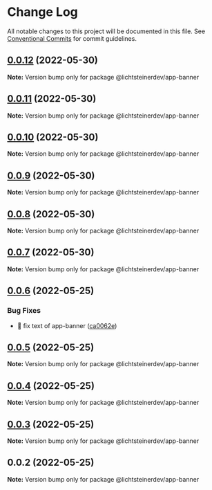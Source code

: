 # Change Log

All notable changes to this project will be documented in this file.
See [Conventional Commits](https://conventionalcommits.org) for commit guidelines.

## [0.0.12](https://github.com/css-ch/poc-lerna-and-ui-lib/compare/@lichtsteinerdev/app-banner@0.0.11...@lichtsteinerdev/app-banner@0.0.12) (2022-05-30)

**Note:** Version bump only for package @lichtsteinerdev/app-banner





## [0.0.11](https://github.com/css-ch/poc-lerna-and-ui-lib/compare/@lichtsteinerdev/app-banner@0.0.10...@lichtsteinerdev/app-banner@0.0.11) (2022-05-30)

**Note:** Version bump only for package @lichtsteinerdev/app-banner





## [0.0.10](https://github.com/css-ch/poc-lerna-and-ui-lib/compare/@lichtsteinerdev/app-banner@0.0.9...@lichtsteinerdev/app-banner@0.0.10) (2022-05-30)

**Note:** Version bump only for package @lichtsteinerdev/app-banner





## [0.0.9](https://github.com/css-ch/poc-lerna-and-ui-lib/compare/@lichtsteinerdev/app-banner@0.0.8...@lichtsteinerdev/app-banner@0.0.9) (2022-05-30)

**Note:** Version bump only for package @lichtsteinerdev/app-banner





## [0.0.8](https://github.com/css-ch/poc-lerna-and-ui-lib/compare/@lichtsteinerdev/app-banner@0.0.7...@lichtsteinerdev/app-banner@0.0.8) (2022-05-30)

**Note:** Version bump only for package @lichtsteinerdev/app-banner





## [0.0.7](https://github.com/css-ch/poc-lerna-and-ui-lib/compare/@lichtsteinerdev/app-banner@0.0.6...@lichtsteinerdev/app-banner@0.0.7) (2022-05-30)

**Note:** Version bump only for package @lichtsteinerdev/app-banner





## [0.0.6](https://github.com/css-ch/poc-lerna-and-ui-lib/compare/@lichtsteinerdev/app-banner@0.0.5...@lichtsteinerdev/app-banner@0.0.6) (2022-05-25)


### Bug Fixes

* 🐛 fix text of app-banner ([ca0062e](https://github.com/css-ch/poc-lerna-and-ui-lib/commit/ca0062e9e5d23ddb62ac8baad8a29144e3905181))





## [0.0.5](https://github.com/css-ch/poc-lerna-and-ui-lib/compare/@lichtsteinerdev/app-banner@0.0.4...@lichtsteinerdev/app-banner@0.0.5) (2022-05-25)

**Note:** Version bump only for package @lichtsteinerdev/app-banner





## [0.0.4](https://github.com/css-ch/poc-lerna-and-ui-lib/compare/@lichtsteinerdev/app-banner@0.0.3...@lichtsteinerdev/app-banner@0.0.4) (2022-05-25)

**Note:** Version bump only for package @lichtsteinerdev/app-banner





## [0.0.3](https://github.com/css-ch/poc-lerna-and-ui-lib/compare/@lichtsteinerdev/app-banner@0.0.2...@lichtsteinerdev/app-banner@0.0.3) (2022-05-25)

**Note:** Version bump only for package @lichtsteinerdev/app-banner





## 0.0.2 (2022-05-25)

**Note:** Version bump only for package @lichtsteinerdev/app-banner
